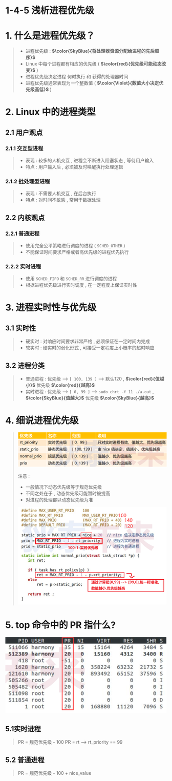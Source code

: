 # 1-4-5 浅析进程优先级

# 1. 什么是进程优先级？

>- 进程优先级 : **$\color{SkyBlue}{将处理器资源分配给进程的先后顺序}$**
>- Linux 中每个进程都有相应的优先级 ( **$\color{red}{优先级可能动态改变}$** )
>- 进程优先级决定进程 何时执行 和 获得的处理器时间
>- 进程优先级通常表现为一个整数值 ( **$\color{Violet}{数值大小决定优先级高低}$** )

# 2. Linux 中的进程类型 

## 2.1 用户观点

### 2.1.1 交互型进程

>- 表现 : 较多的人机交互 , 进程会不断进入阻塞状态 , 等待用户输入
> - 特点 : 用户输入后 , 必须被及时唤醒执行处理逻辑

### 2.1.2 批处理型进程

>- 表现 : 不需要人机交互 , 在后台执行
> - 特点 : 对时间不敏感 , 常用于数据处理

## 2.2 内核观点 

### 2.2.1 普通进程

>- 使用完全公平策略进行调度的进程 ( `SCHED_OTHER` )
> - 不能保证时间要求严格或者高优先级的进程优先执行

### 2.2.2 实时进程

>- 使用 `SCHED_FIFO` 和 `SCHED_RR` 进行调度的进程
> - 根据进程优先级进行实时调度 , 在一定程度上保证实时性

# 3. 进程实时性与优先级

## 3.1 实时性

>- 硬实时 : 对响应时间要求非常严格 , 必须保证在一定时间内完成
>- 软实时 : 硬实时的弱化形式 , 可接受一定程度上小概率的超时响应

## 3.2 进程分类

>- 普通进程 : 优先级 --> `[ 100, 139 ]` --> 默认120 , **$\color{red}{值越小}$** 优先级 **$\color{red}{越高}$**
>- 实时进程 : 优先级 --> `[ 0, 99 ]` --> `sudo chrt -f 11 ./a.out`  , **$\color{SkyBlue}{值越大}$** 优先级 **$\color{SkyBlue}{越高}$**

# 4. 细说进程优先级

><img src="./assets/image-20231005150140500.png" alt="image-20231005150140500" />
>
>注意 :
>
>- 一般情况下动态优先级等于规范优先级
>- 不同之处在于 , 动态优先级可能暂时被提高
>- 对进程的处理都以动态优先级为准
>
><img src="./assets/image-20231005164337595.png" alt="image-20231005164337595" />

# 5. top 命令中的 PR 指什么?

<img src="./assets/image-20231005155327564.png" alt="image-20231005155327564" />

## 5.1实时进程

>PR = 规范优先级 - 100
>PR = rt --> rt_priority == 99

## 5.2 普通进程

>PR = 规范优先级 - 100 + nice_value

